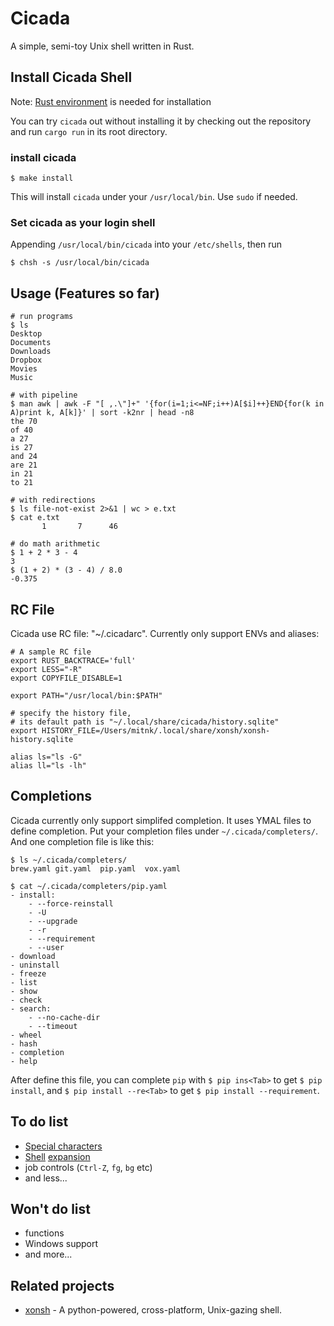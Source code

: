# Cicada

A simple, semi-toy Unix shell written in Rust.


## Install Cicada Shell

Note: [Rust environment](https://rustup.rs/) is needed for installation

You can try `cicada` out without installing it by checking out the repository
and run `cargo run` in its root directory.

### install cicada

```
$ make install
```

This will install `cicada` under your `/usr/local/bin`. Use `sudo` if needed.

### Set cicada as your login shell

Appending `/usr/local/bin/cicada` into your `/etc/shells`, then run
```
$ chsh -s /usr/local/bin/cicada
```


## Usage (Features so far)

```
# run programs
$ ls
Desktop
Documents
Downloads
Dropbox
Movies
Music

# with pipeline
$ man awk | awk -F "[ ,.\"]+" '{for(i=1;i<=NF;i++)A[$i]++}END{for(k in A)print k, A[k]}' | sort -k2nr | head -n8
the 70
of 40
a 27
is 27
and 24
are 21
in 21
to 21

# with redirections
$ ls file-not-exist 2>&1 | wc > e.txt
$ cat e.txt
       1       7      46

# do math arithmetic
$ 1 + 2 * 3 - 4
3
$ (1 + 2) * (3 - 4) / 8.0
-0.375
```

## RC File

Cicada use RC file: "~/.cicadarc". Currently only support ENVs and aliases:

```
# A sample RC file
export RUST_BACKTRACE='full'
export LESS="-R"
export COPYFILE_DISABLE=1

export PATH="/usr/local/bin:$PATH"

# specify the history file,
# its default path is "~/.local/share/cicada/history.sqlite"
export HISTORY_FILE=/Users/mitnk/.local/share/xonsh/xonsh-history.sqlite

alias ls="ls -G"
alias ll="ls -lh"
```

## Completions

Cicada currently only support simplifed completion. It uses YMAL files
to define completion. Put your completion files under `~/.cicada/completers/`.
And one completion file is like this:

```
$ ls ~/.cicada/completers/
brew.yaml git.yaml  pip.yaml  vox.yaml

$ cat ~/.cicada/completers/pip.yaml
- install:
    - --force-reinstall
    - -U
    - --upgrade
    - -r
    - --requirement
    - --user
- download
- uninstall
- freeze
- list
- show
- check
- search:
    - --no-cache-dir
    - --timeout
- wheel
- hash
- completion
- help
```

After define this file, you can complete `pip` with `$ pip ins<Tab>` to get
`$ pip install`, and `$ pip install --re<Tab>` to get
`$ pip install --requirement`.


## To do list

- [Special characters](http://tldp.org/LDP/abs/html/special-chars.html)
- [Shell](http://tldp.org/LDP/Bash-Beginners-Guide/html/sect_03_04.html) [expansion](http://wiki.bash-hackers.org/syntax/expansion/globs)
- job controls (`Ctrl-Z`, `fg`, `bg` etc)
- and less...


## Won't do list

- functions
- Windows support
- and more...


## Related projects

- [xonsh](https://github.com/xonsh/xonsh) - A python-powered, cross-platform,
Unix-gazing shell.
